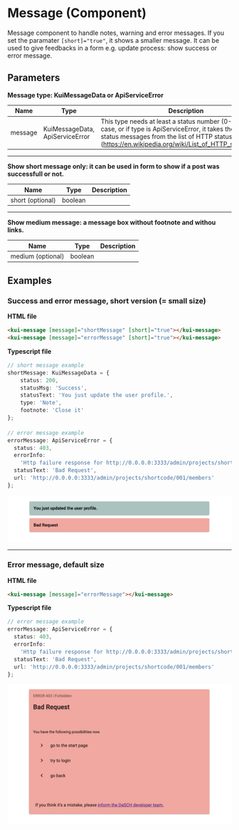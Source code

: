 # Message (Component)

Message component to handle notes, warning and error messages.
If you set the paramater `[short]="true"`, it shows a smaller message. 
It can be used to give feedbacks in a form e.g. update process: show success or error message.

## Parameters

**Message type: KuiMessageData or ApiServiceError**

Name | Type | Description
--- | --- | ---
message | KuiMessageData, ApiServiceError | This type needs at least a status number (0-511). In this case, or if type is ApiServiceError, it takes the default status messages from the list of HTTP status codes <br> (https://en.wikipedia.org/wiki/List_of_HTTP_status_codes)

<hr>

**Show short message only: it can be used in form to show if a post was successfull or not.**

Name | Type | Description
--- | --- | ---
short (optional) | boolean | 

<hr>

**Show medium message: a message box without footnote and withou links.**

Name | Type | Description
--- | --- | ---
medium (optional) | boolean | 

## Examples

### Success and error message, short version (= small size)

**HTML file**
```html
<kui-message [message]="shortMessage" [short]="true"></kui-message>
<kui-message [message]="errorMessage" [short]="true"></kui-message>
```

**Typescript file**
```ts
// short message example
shortMessage: KuiMessageData = {
    status: 200,
    statusMsg: 'Success',
    statusText: 'You just update the user profile.',
    type: 'Note',
    footnote: 'Close it'
};

// error message example
errorMessage: ApiServiceError = {
  status: 403,
  errorInfo:
    'Http failure response for http://0.0.0.0:3333/admin/projects/shortcode/001/members: 400 Bad Request',
  statusText: 'Bad Request',
  url: 'http://0.0.0.0:3333/admin/projects/shortcode/001/members'
};
```

![Message in short version](../../../../assets/images/knora-ui/message-short.png)

<hr>

### Error message, default size

**HTML file**
```html
<kui-message [message]="errorMessage"></kui-message>
```

**Typescript file**
```ts
// error message example
errorMessage: ApiServiceError = {
  status: 403,
  errorInfo:
    'Http failure response for http://0.0.0.0:3333/admin/projects/shortcode/001/members: 400 Bad Request',
  statusText: 'Bad Request',
  url: 'http://0.0.0.0:3333/admin/projects/shortcode/001/members'
};
```
![Error message in default size version](../../../../assets/images/knora-ui/message-error.png)
